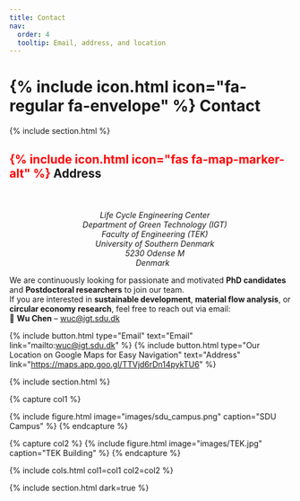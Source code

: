 ```yaml
---
title: Contact
nav:
  order: 4
  tooltip: Email, address, and location
---
```

 
# **{% include icon.html icon="fa-regular fa-envelope" %}  Contact**
{% include section.html %}
## <span style="color: red;">{% include icon.html icon="fas fa-map-marker-alt" %}</span> Address
<div style="text-align: center;">
  <p style="font-size: 1.2rem;"><em>

    Life Cycle Engineering Center<br>
    Department of Green Technology (IGT)<br>
    Faculty of Engineering (TEK)<br>
    University of Southern Denmark<br>
    5230 Odense M<br>
    Denmark
  </em></p>
</div>


We are continuously looking for passionate and motivated **PhD candidates** and **Postdoctoral researchers** to join our team.  
If you are interested in **sustainable development**, **material flow analysis**, or **circular economy research**, feel free to reach out via email:  
📧 **Wu Chen** – wuc@igt.sdu.dk

 
{%
  include button.html
  type="Email"
  text="Email"
  link="mailto:wuc@igt.sdu.dk"
%}
{%
  include button.html
  type="Our Location on Google Maps for Easy Navigation"
  text="Address"
  link="https://maps.app.goo.gl/TTVjd6rDn14pykTU6"
%}
 
{% include section.html %}
 
{% capture col1 %}
 
{%
  include figure.html
  image="images/sdu_campus.png"
  caption="SDU Campus"
%}
{% endcapture %}
 
{% capture col2 %}
{%
  include figure.html
  image="images/TEK.jpg"
  caption="TEK Building"
%}
{% endcapture %}
 
{% include cols.html col1=col1 col2=col2 %}
 
{% include section.html dark=true %}
 

